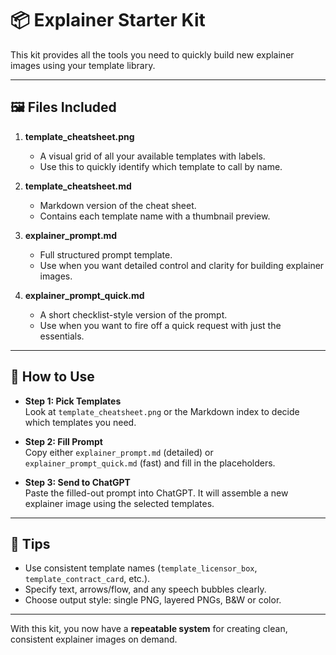 # 📦 Explainer Starter Kit

This kit provides all the tools you need to quickly build new explainer images using your template library.

---

## 🖼️ Files Included

1. **template_cheatsheet.png**  
   - A visual grid of all your available templates with labels.  
   - Use this to quickly identify which template to call by name.

2. **template_cheatsheet.md**  
   - Markdown version of the cheat sheet.  
   - Contains each template name with a thumbnail preview.

3. **explainer_prompt.md**  
   - Full structured prompt template.  
   - Use when you want detailed control and clarity for building explainer images.

4. **explainer_prompt_quick.md**  
   - A short checklist-style version of the prompt.  
   - Use when you want to fire off a quick request with just the essentials.

---

## 🚀 How to Use

- **Step 1: Pick Templates**  
  Look at `template_cheatsheet.png` or the Markdown index to decide which templates you need.

- **Step 2: Fill Prompt**  
  Copy either `explainer_prompt.md` (detailed) or `explainer_prompt_quick.md` (fast) and fill in the placeholders.

- **Step 3: Send to ChatGPT**  
  Paste the filled-out prompt into ChatGPT. It will assemble a new explainer image using the selected templates.

---

## 🔑 Tips
- Use consistent template names (`template_licensor_box`, `template_contract_card`, etc.).  
- Specify text, arrows/flow, and any speech bubbles clearly.  
- Choose output style: single PNG, layered PNGs, B&W or color.  

---

With this kit, you now have a **repeatable system** for creating clean, consistent explainer images on demand.
